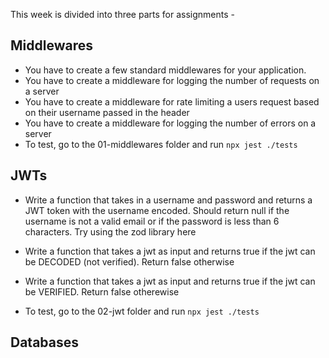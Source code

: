 This week is divided into three parts for assignments - 

## Middlewares
 - You have to create a few standard middlewares for your application.
 - You have to create a middleware for logging the number of requests on a server
 - You have to create a middleware for rate limiting a users request based on their username passed in the header
 - You have to create a middleware for logging the number of errors on a server
 - To test, go to the 01-middlewares folder and run `npx jest ./tests`
 
## JWTs
 - Write a function that takes in a username and password and returns a JWT token with the username encoded. Should return null if the username is not a valid email or if the password is less than 6 characters. Try using the zod library here

 - Write a function that takes a jwt as input and returns true if the jwt can be DECODED (not verified). Return false otherwise
 
 - Write a function that takes a jwt as input and returns true if the jwt can be VERIFIED. Return false otherewise
 - To test, go to the 02-jwt folder and run `npx jest ./tests`

## Databases